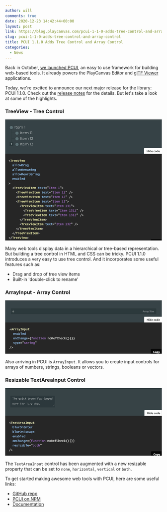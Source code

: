 ```yaml
---
author: will
comments: true
date: 2020-12-23 14:42:44+00:00
layout: post
link: https://blog.playcanvas.com/pcui-1-1-0-adds-tree-control-and-array-control/
slug: pcui-1-1-0-adds-tree-control-and-array-control
title: PCUI 1.1.0 Adds Tree Control and Array Control
categories:
  - News
---
```


Back in October, [we launched PCUI](https://blog.playcanvas.com/introducing-pcui-an-open-source-ui-framework-for-the-web/), an easy to use framework for building web-based tools. It already powers the PlayCanvas Editor and [glTF Viewer](https://playcanvas.com/viewer) applications.

Today, we're excited to announce our next major release for the library: PCUI 1.1.0. Check out the [release notes](https://github.com/playcanvas/pcui/releases/tag/v1.1.0) for the details. But let's take a look at some of the highlights.

### TreeView - Tree Control

![PCUI TreeView](/assets/media/pcui-treeview.gif)

Many web tools display data in a hierarchical or tree-based representation. But building a tree control in HTML and CSS can be tricky. PCUI 1.1.0 introduces a very easy to use tree control. And it incorporates some useful features such as:

- Drag and drop of tree view items
- Built-in 'double-click to rename'

### ArrayInput - Array Control

![PCUI ArrayInput](/assets/media/pcui-arrayinput.gif)

Also arriving in PCUI is `ArrayInput`. It allows you to create input controls for arrays of numbers, strings, booleans or vectors.

### Resizable TextAreaInput Control

![PCUI TextAreaInput](/assets/media/pcui-textareainput.gif)

The `TextAreaInput` control has been augmented with a new resizable property that can be set to `none`, `horizontal`, `vertical` or `both`.

To get started making awesome web tools with PCUI, here are some useful links:

- [GitHub repo](https://github.com/playcanvas/pcui)
- [PCUI on NPM](https://www.npmjs.com/package/@playcanvas/pcui)
- [Documentation](https://playcanvas.github.io/pcui/)
